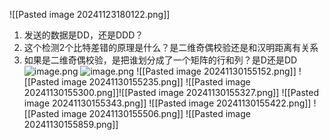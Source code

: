 ![[Pasted image 20241123180122.png]]
1. 发送的数据是DD，还是DDD？
2. 这个检测2个比特差错的原理是什么？是二维奇偶校验还是和汉明距离有关系
3. 如果是二维奇偶校验，是把谁划分成了一个矩阵的行和列？是D还是DD
![image.png](https://s2.loli.net/2024/11/30/GTwVNbvHQgDqUcx.png)
![image.png](https://s2.loli.net/2024/11/30/ZYRrnz4ipjw2vc9.png)
![[Pasted image 20241130155152.png]]
![[Pasted image 20241130155235.png]]
![[Pasted image 20241130155300.png]]![[Pasted image 20241130155327.png]]
![[Pasted image 20241130155343.png]]
![[Pasted image 20241130155422.png]]
![[Pasted image 20241130155506.png]]
![[Pasted image 20241130155859.png]]
